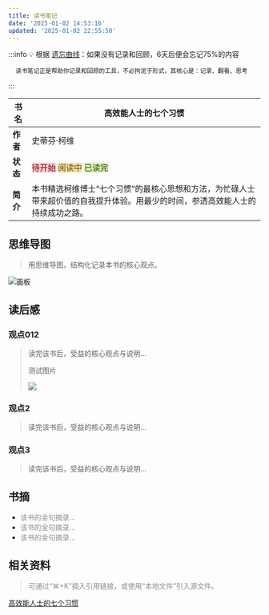 ```yaml
---
title: 读书笔记
date: '2025-01-02 14:53:16'
updated: '2025-01-02 22:55:50'
---
```

:::info
💡  根据 [遗忘曲线](https://baike.baidu.com/item/%E9%81%97%E5%BF%98%E6%9B%B2%E7%BA%BF/7278665?fr=aladdin)：如果没有记录和回顾，6天后便会忘记75%的内容

      读书笔记正是帮助你记录和回顾的工具，不必拘泥于形式，其核心是：记录、翻看、思考

:::



| **书名** | 高效能人士的七个习惯 |
| --- | --- |
| **作者** | 史蒂芬·柯维 |
| **状态** | <font style="background:#F8CED3;color:#70000D">待开始</font> <font style="background:#F6E1AC;color:#664900">阅读中</font> <font style="background:#DBF1B7;color:#2A4200">已读完</font> |
| **简介** | 本书精选柯维博士“七个习惯”的最核心思想和方法，为忙碌人士带来超价值的自我提升体验。用最少的时间，参透高效能人士的持续成功之路。 |


## 思维导图
> 用思维导图，结构化记录本书的核心观点。
>

![画板](https://junli.accuropt.com/45dc4e91c8ee2102f4910917539cb5ac.jpeg)

## 读后感
### 观点012
> 读完该书后，受益的核心观点与说明...
>
> 测试图片
>
> ![](https://junli.accuropt.com/6af13b3112e84a73fcc093a25226f104.jpeg)
>

### 观点2
> 读完该书后，受益的核心观点与说明...
>

### 观点3
> 读完该书后，受益的核心观点与说明...
>

## 书摘
+ <font style="color:#8C8C8C;">该书的金句摘录...</font>
+ <font style="color:#8C8C8C;">该书的金句摘录...</font>
+ <font style="color:#8C8C8C;">该书的金句摘录...</font>

## 相关资料
> <font style="color:#8C8C8C;">可通过“⌘+K”插入引用链接，或使用“本地文件”引入源文件。</font>
>

[高效能人士的七个习惯](https://book.douban.com/subject/5325618/)



